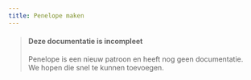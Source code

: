 ```yaml
---
title: Penelope maken
---
```


> #### Deze documentatie is incompleet
> 
> Penelope is een nieuw patroon en heeft nog geen documentatie.  
> We hopen die snel te kunnen toevoegen.